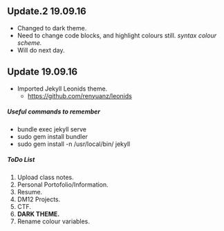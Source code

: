 ## Update.2 19.09.16
 * Changed to dark theme.
 * Need to change code blocks, and highlight colours still. *syntax colour scheme.*
  * Will do next day.

## Update 19.09.16
* Imported Jekyll Leonids theme.
  * https://github.com/renyuanz/leonids
##### Useful commands to remember
  * bundle exec jekyll serve
  * sudo gem install bundler
  * sudo gem install -n /usr/local/bin/ jekyll
 ##### ToDo List
  1. Upload class notes.
  2. Personal Portofolio/Information.
  3. Resume.
  4. DM12 Projects.
  5. CTF.
  6. **DARK THEME.**
  7. Rename colour variables.
